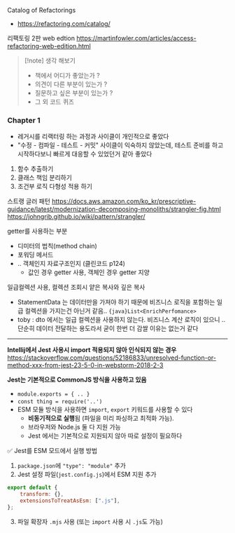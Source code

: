 Catalog of Refactorings
- https://refactoring.com/catalog/


리팩토링 2판 web edtion 
https://martinfowler.com/articles/access-refactoring-web-edition.html


>[!note] 생각 해보기
>- 책에서 어디가 좋았는가 ? 
>- 의견이 다른 부분이 있는가 ?
>- 질문하고 싶은 부분이 있는가 ?
>- 그 외 코드 퀴즈

### Chapter 1
- 레거시를 리랙터링 하는 과정과 사이클이 개인적으로 좋았다
- "수정 - 컴파일 - 테스트 - 커밋" 사이클이 익숙하지 않았는데, 테스트 준비를 하고 시작하다보니 빠르게 대응할 수 있었던거 같아 좋았다

1. 함수 추출하기
2. 클래스 책임 분리하기
3. 조건부 로직 다형성 적용 하기


스트랭 글러 패턴
https://docs.aws.amazon.com/ko_kr/prescriptive-guidance/latest/modernization-decomposing-monoliths/strangler-fig.html
https://johngrib.github.io/wiki/pattern/strangler/

getter를 사용하는 부분
- 디미터의 법칙(method chain)
- 포워딩 메서드
- .. 객체인지 자료구조인지 (클린코드 p124)
	- 값인 경우 getter 사용, 객체인 경우 getter 지양

일급컬렉션 사용, 컬렉션 조회시 얕은 복사와 깊은 복사
- StatementData 는 데이터만을 가져야 하기 때문에 비즈니스 로직을 포함하는 일급 컬렉션을 가지는건 아닌거 같음.. `{java}List<EnrichPerfomance>`
- toby : dto 에서는 일급 컬렉션을 사용하지 않는다. 비즈니스 계산 로직이 있으니 .. 단순히 데이터 전달하는 용도라서 굳이 한번 더 감쌀 이유는 없는거 같다



---

**Intellij에서 Jest 사용시 import 적용되지 않아 인식되지 않는 경우** 
https://stackoverflow.com/questions/52186833/unresolved-function-or-method-xxx-from-jest-23-5-0-in-webstorm-2018-2-3

**Jest는 기본적으로 CommonJS 방식을 사용하고 있음**
- `module.exports = { .. }` 
- `const thing = require('..')`
- ESM 모듈 방식을 사용하면 `import`, `export` 키워드를 사용할 수 있다
	- **비동기적으로 실행**됨 (파일을 미리 파싱하고 최적화 가능).
	- 브라우저와 Node.js 둘 다 지원 가능
	- Jest 에서는 기본적으로 지원되지 않아 따로 설정이 필요하다

✅ Jest를 ESM 모드에서 실행 방법
1. `package.json`에 `"type": "module"` 추가
2. Jest 설정 파일(`jest.config.js`)에서 ESM 지원 추가

```javascript
export default { 
	transform: {}, 
	extensionsToTreatAsEsm: [".js"], 
};
```
3. 파일 확장자 `.mjs` 사용 (또는 `import` 사용 시 `.js`도 가능)
